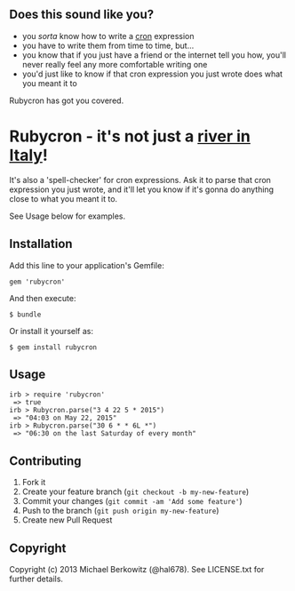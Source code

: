 ## Does this sound like you?

* you _sorta_ know how to write a [cron][cron_wiki] expression
* you have to write them from time to time, but...
* you know that if you just have a friend or the internet tell you how, you'll never really feel any more comfortable writing one
* you'd just like to know if that cron expression you just wrote does what you meant it to

Rubycron has got you covered.

# Rubycron - it's not just a [river in Italy][rubicon]!

It's also a 'spell-checker' for cron expressions. Ask it to parse that cron
expression you just wrote, and it'll let you know if it's gonna do anything
close to what you meant it to.

See Usage below for examples.

## Installation

Add this line to your application's Gemfile:

    gem 'rubycron'

And then execute:

    $ bundle

Or install it yourself as:

    $ gem install rubycron

## Usage

    irb > require 'rubycron'
     => true
    irb > Rubycron.parse("3 4 22 5 * 2015")
     => "04:03 on May 22, 2015"
    irb > Rubycron.parse("30 6 * * 6L *")
     => "06:30 on the last Saturday of every month"

## Contributing

1. Fork it
2. Create your feature branch (`git checkout -b my-new-feature`)
3. Commit your changes (`git commit -am 'Add some feature'`)
4. Push to the branch (`git push origin my-new-feature`)
5. Create new Pull Request

## Copyright

Copyright (c) 2013 Michael Berkowitz (@hal678). See LICENSE.txt for further details.

[cron_wiki]: http://en.wikipedia.org/wiki/Cron
[rubicon]: http://en.wikipedia.org/wiki/Rubicon
